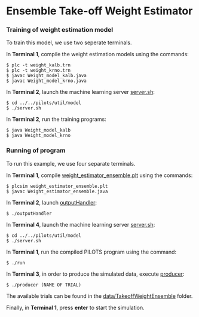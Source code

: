 # Ensemble Take-off Weight Estimator


### Training of weight estimation model

To train this model, we use two seperate terminals.

In **Terminal 1**, compile the weight estimation models using the commands:
```
$ plc -t weight_kalb.trn
$ plc -t weight_krno.trn
$ javac Weight_model_kalb.java
$ javac Weight_model_krno.java
```

In **Terminal 2**, launch the machine learning server [server.sh](../../pilots/util/model/server.sh):
```
$ cd ../../pilots/util/model
$ ./server.sh
```

In **Terminal 2**, run the training programs:
```
$ java Weight_model_kalb
$ java Weight_model_krno
```


### Running of program

To run this example, we use four separate terminals.

In **Terminal 1**, compile [weight_estimator_ensemble.plt](./weight_estimator_ensemble.plt) using the commands:
```
$ plcsim weight_estimator_ensemble.plt
$ javac Weight_estimator_ensemble.java
```

In **Terminal 2**, launch [outputHandler](./outputHandler):
```
$ ./outputHandler
```

In **Terminal 4**, launch the machine learning server [server.sh](../../pilots/util/model/server.sh):
```
$ cd ../../pilots/util/model
$ ./server.sh
```

In **Terminal 1**, run the compiled PILOTS program using the command:
```
$ ./run
```

In **Terminal 3**, in order to produce the simulated data, execute [producer](./producer):
```
$ ./producer (NAME OF TRIAL)
```
The available trials can be found in the [data/TakeoffWeightEnsemble](../../data/TakeoffWeightEnsemble/) folder. 


Finally, in **Terminal 1**, press **enter** to start the simulation.

